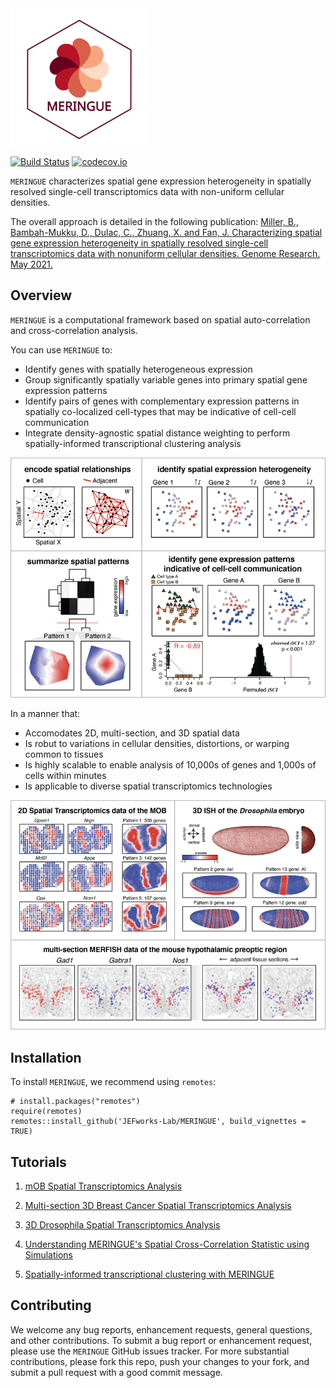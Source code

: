 <img src="tools/img/meringue_logo.svg" alt="MERINGUE logo" width="220"/>

[![Build Status](https://travis-ci.org/JEFworks/MERingue.svg?branch=master)](https://travis-ci.org/JEFworks/MERingue)
[![codecov.io](https://codecov.io/github/JEFworks/MERingue/coverage.svg?branch=master)](https://codecov.io/github/JEFworks/MERingue?branch=master)

`MERINGUE` characterizes spatial gene expression heterogeneity in spatially resolved single-cell transcriptomics data with non-uniform cellular densities.

The overall approach is detailed in the following publication: [Miller, B., Bambah-Mukku, D., Dulac, C., Zhuang, X. and Fan, J. Characterizing spatial gene expression heterogeneity in spatially resolved single-cell transcriptomics data with nonuniform cellular densities. Genome Research. May 2021.](https://genome.cshlp.org/content/early/2021/05/25/gr.271288.120)

## Overview

`MERINGUE` is a computational framework based on spatial auto-correlation and cross-correlation analysis. 

You can use `MERINGUE` to:
- Identify genes with spatially heterogeneous expression
- Group significantly spatially variable genes into primary spatial gene expression patterns
- Identify pairs of genes with complementary expression patterns in spatially co-localized cell-types that may be indicative of cell-cell communication
- Integrate density-agnostic spatial distance weighting to perform spatially-informed transcriptional clustering analysis

![](docs/assets/img/meringue_overview.png)

In a manner that:
- Accomodates 2D, multi-section, and 3D spatial data
- Is robut to variations in cellular densities, distortions, or warping common to tissues
- Is highly scalable to enable analysis of 10,000s of genes and 1,000s of cells within minutes
- Is applicable to diverse spatial transcriptomics technologies

![](docs/assets/img/meringue_sample.png)


## Installation

To install `MERINGUE`, we recommend using `remotes`:
```
# install.packages("remotes")
require(remotes)
remotes::install_github('JEFworks-Lab/MERINGUE', build_vignettes = TRUE)
```

## Tutorials

1. [mOB Spatial Transcriptomics Analysis](https://github.com/JEFworks-Lab/MERINGUE/blob/master/docs/mOB_analysis.md)

2. [Multi-section 3D Breast Cancer Spatial Transcriptomics Analysis](https://github.com/JEFworks-Lab/MERINGUE/blob/master/docs/BCL_analysis.md)

3. [3D Drosophila Spatial Transcriptomics Analysis](https://github.com/JEFworks-Lab/MERINGUE/blob/master/docs/drosophila_3D_analysis.md)

4. [Understanding MERINGUE's Spatial Cross-Correlation Statistic using Simulations](https://github.com/JEFworks-Lab/MERINGUE/blob/master/docs/simulation.md)

5. [Spatially-informed transcriptional clustering with MERINGUE](https://github.com/JEFworks-Lab/MERINGUE/blob/master/docs/spatial_clustering.md)

## Contributing

We welcome any bug reports, enhancement requests, general questions, and other contributions. To submit a bug report or enhancement request, please use the `MERINGUE` GitHub issues tracker. For more substantial contributions, please fork this repo, push your changes to your fork, and submit a pull request with a good commit message.
